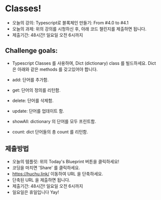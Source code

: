 # Classes!

-   오늘의 강의: Typescript로 블록체인 만들기: From #4.0 to #4.1
-   오늘의 과제: 위의 강의를 시청하신 후, 아래 코드 챌린지를 제출하면 됩니다.
-   제출기간: 48시간! 일요일 오전 6시까지

## Challenge goals:

-   Typescript Classes 를 사용하여, Dict (dictionary) class 를 빌드하세요. Dict은 아래와 같은 methods 를 갖고있어야 합니다.

-   add: 단어를 추가함.
-   get: 단어의 정의를 리턴함.
-   delete: 단어를 삭제함.
-   update: 단어를 업데이트 함.
-   showAll: dictionary 의 단어를 모두 프린트함.
-   count: dict 단어들의 총 count 를 리턴함.

## 제출방법

-   오늘의 템플릿: 위의 Today's Blueprint 버튼을 클릭하세요!
-   코딩을 마치면 'Share' 를 클릭하세요.
-   https://huchu.link/ 이동하여 URL 을 단축하세요.
-   단축된 URL 을 제출하면 됩니다.
-   제출기간: 48시간! 일요일 오전 6시까지
-   일요일은 휴일입니다 Yay!

